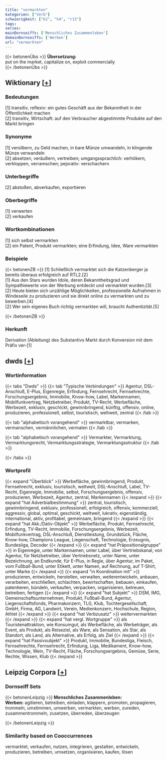 ```yaml
---
title: "vermarkten"
kategorien: ["Verb"]
schwierigkeit: ["k2", "h4", "r13"]
tags:
series:
mainDornseiffs: ['Menschliches Zusammenleben']
domainDornseiffs: ['Werben']
url: "vermarkten"
---
```


{{< betonenÜbs >}}
**Übersetzung:**  
put on the market, capitalize on, exploit commercially  
{{< /betonenÜbs >}}

## Wiktionary [[+](https://de.wiktionary.org/wiki/vermarkten)]

### Bedeutungen
[1] transitiv, reflexiv: ein gutes Geschäft aus der Bekanntheit in der Öffentlichkeit machen  
[2] transitiv, Wirtschaft: auf den Verbraucher abgestimmte Produkte auf den Markt bringen  

### Synonyme
[1] versilbern, zu Geld machen, in bare Münze umwandeln, in klingende Münze verwandeln  
[2] absetzen, veräußern, vertreiben; umgangssprachlich: verhökern, verkloppen, verramschen; pejorativ: verschachern  

### Unterbegriffe
[2] abstoßen, abverkaufen, exportieren  

### Oberbegriffe
[1] verwerten  
[2] verkaufen  

### Wortkombinationen
[1] sich selbst vermarkten  
[2] ein Patent, Produkt vermarkten; eine Erfindung, Idee, Ware vermarkten  

### Beispiele
{{< betonenZB >}}
[1] Schließlich vermarktet sich die Katzenberger ja bereits überaus erfolgreich auf RTL2.[2]  
[1] Aus den Stars wurden Idole, deren Bekanntheitsgrad und Sympathiewerte von der Werbung entdeckt und vermarktet wurden.[3]  
[2] Heute bieten sich unzählige Möglichkeiten, professionelle Aufnahmen in Windeseile zu produzieren und sie direkt online zu vermarkten und zu bewerben.[4]  
[2] Wer sein eigenes Buch richtig vermarkten will, braucht Authentizität.[5]  

{{< /betonenZB >}}
### Herkunft
Derivation (Ableitung) des Substantivs Markt durch Konversion mit dem Präfix ver-[1]  



## dwds [[+](https://www.dwds.de/wb/vermarkten)]

### Wortinformation
{{< tabs "Dwds" >}}
{{< tab "Typische Verbindungen" >}}
Agentur, DSL-Anschluß, E-Plus, Eigenregie, Erfindung, Fernsehrecht, Fernsehrechte, Forschungsergebnis, Immobilie, Know-how, Label, Markennamen, Mobilfunkvertrag, Netzbetreiber, Produkt, TV-Recht, Werbefläche, Werbezeit, exklusiv, geschickt, gewinnbringend, künftig, offensiv, online, produzieren, professionell, selbst, touristisch, weltweit, zentral
{{< /tab >}}

{{< tab "alphabetisch vorangehend" >}}
vermarktbar, vermarken, vermanschen, vermännlichen, vermalen
{{< /tab >}}

{{< tab "alphabetisch vorangehend" >}}
Vermarkter, Vermarktung, Vermarktungsrecht, Vermarktungsstrategie, Vermarktungsstruktur
{{< /tab >}}

{{< /tabs >}}

### Wortprofil
{{< expand "Überblick" >}} Werbefläche, gewinnbringend, Produkt, Fernsehrecht, exklusiv, touristisch, weltweit, DSL-Anschluß, Label, TV-Recht, Eigenregie, Immobilie, selbst, Forschungsergebnis, offensiv, produzieren, Werbezeit, Agentur, zentral, Markennamen {{< /expand >}}
{{< expand "hat Adverbialbestimmung" >}} zentral, touristisch, gewinnbringend, exklusiv, professionell, erfolgreich, offensiv, kommerziell, aggressiv, global, optimal, geschickt, weltweit, lukrativ, eigenständig, international, aktiv, profitabel, gemeinsam, bringend {{< /expand >}}
{{< expand "hat Akk./Dativ-Objekt" >}} Werbefläche, Produkt, Fernsehrecht, Erfindung, TV-Recht, Immobilie, Forschungsergebnis, Werbezeit, Mobilfunkvertrag, DSL-Anschluß, Dienstleistung, Grundstück, Fläche, Know-how, Champions League, Liegenschaft, Technologie, Erzeugnis, Bundesliga, Decoder {{< /expand >}}
{{< expand "hat Präpositionalgruppe" >}} in Eigenregie, unter Markennamen, unter Label, über Vertriebskanal, von Agentur, für Netzbetreiber, über Vertriebsnetz, unter Name, unter Bezeichnung, an Endkunde, für E-Plus, in Regie, über Agentur, im Paket, vom Fußball-Bund, unter Etikett, unter Namen, auf Rechnung, auf T-Shirt, unter Marke {{< /expand >}}
{{< expand "in Koordination mit" >}} produzieren, entwickeln, herstellen, verwalten, weiterentwickeln, anbauen, verarbeiten, erschließen, schlachten, bewirtschaften, bebauen, einkaufen, patentieren, bündeln, verkaufen, verpacken, organisieren, betreuen, betreiben, fertigen {{< /expand >}}
{{< expand "hat Subjekt" >}} DSM, IMG, Gemeinschaftsunternehmen, Produkt, Fußball-Bund, Agentur, Liegenschaftsfonds, Pharmakonzern, TLG, Klub, Tochtergesellschaft, GmbH, Firma, AG, Landwirt, Verein, Medienkonzern, Hochschule, Region, Athlet {{< /expand >}}
{{< expand "hat Verbzusatz" >}} weitervermarkten {{< /expand >}}
{{< expand "hat vergl. Wortgruppe" >}} als Touristenattraktion, wie Konsumgut, als Werbefläche, als Werbeträger, als Event, als Produkt, als Reiseziel, als Ware, als Sensation, als Star, als Standort, als Land, als Alternative, als Erfolg, als Ziel {{< /expand >}}
{{< expand "hat Passivsubjekt" >}} Produkt, Immobilie, Bundesliga, Fleisch, Fernsehrechte, Fernsehrecht, Erfindung, Liga, Medikament, Know-how, Technologie, Wein, TV-Recht, Fläche, Forschungsergebnis, Gemüse, Serie, Rechte, Wissen, Klub {{< /expand >}}

## Leipzig Corpora [[+](https://corpora.uni-leipzig.de/en/res?word=vermarkten&corpusId=deu_newscrawl-public_2018)]

### Dornseiff Sets
{{< betonenLeipzig >}}
**Menschliches Zusammenleben:**  
**Werben:** agitieren, betreiben, einladen, klappern, promoten, propagieren, trommeln, umstimmen, umwerben, vermarkten, werben, zureden, zusammentrommeln, zusetzen, überreden, überzeugen  

{{< /betonenLeipzig >}}

### Similarity based on Cooccurrences
vermarktet, verkaufen, nutzen, integrieren, gestalten, entwickeln, produzieren, betreiben, umsetzen, organisieren, kaufen, lösen

